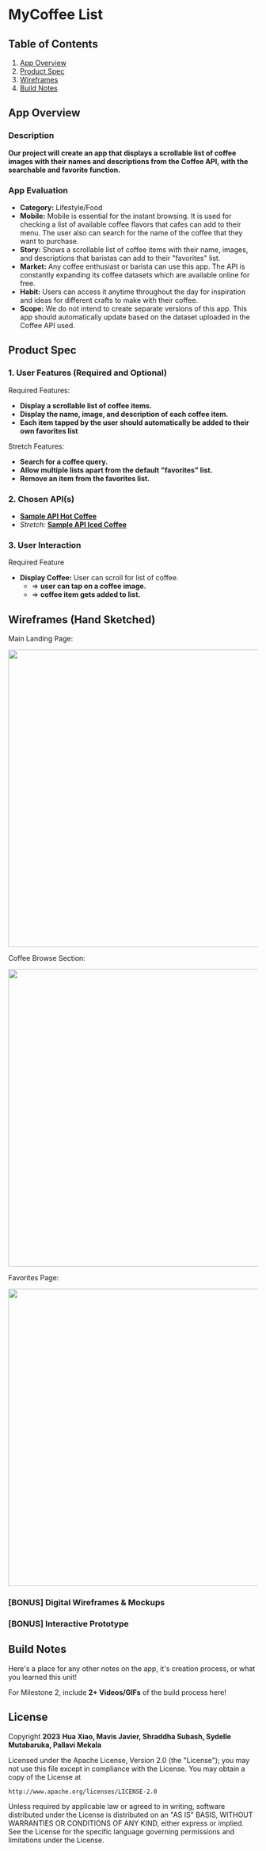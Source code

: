 # **MyCoffee List**

## Table of Contents

1. [App Overview](#App-Overview)
1. [Product Spec](#Product-Spec)
1. [Wireframes](#Wireframes)
1. [Build Notes](#Build-Notes)

## App Overview 


### Description 

**Our project will create an app that displays a scrollable list of coffee images with their names and descriptions from the Coffee API, with the searchable and favorite function.**

### App Evaluation

<!-- Evaluation of your app across the following attributes -->

- **Category:** Lifestyle/Food
- **Mobile:** Mobile is essential for the instant browsing. It is used for checking a list of available coffee flavors that cafes can add to their menu. The user also can search for the name of the coffee that they want to purchase.
- **Story:** Shows a scrollable list of coffee items with their name, images, and descriptions that baristas can add to their "favorites" list.
- **Market:** Any coffee enthusiast or barista can use this app. The API is constantly expanding its coffee datasets which are available online for free.
- **Habit:** Users can access it anytime throughout the day for inspiration and ideas for different crafts to make with their coffee.
- **Scope:** We do not intend to create separate versions of this app. This app should automatically update based on the dataset uploaded in the Coffee API used.

## Product Spec

### 1. User Features (Required and Optional)

Required Features:

- **Display a scrollable list of coffee items.**
- **Display the name, image, and description of each coffee item.**
- **Each item tapped by the user should automatically be added to their own favorites list**

Stretch Features:

- **Search for a coffee query.**
- **Allow multiple lists apart from the default "favorites" list.**
- **Remove an item from the favorites list.**

### 2. Chosen API(s)

- **<a href="https://api.sampleapis.com/coffee/hot" target="_blank">Sample API Hot Coffee</a>**
- *Stretch:* **<a href="https://api.sampleapis.com/coffee/iced" target=_blank>Sample API Iced Coffee</a>**

### 3. User Interaction

Required Feature

- **Display Coffee:** User can scroll for list of coffee.
  - => **user can tap on a coffee image.**
  - => **coffee item gets added to list.**

## Wireframes (Hand Sketched)

<!-- Add picture of your hand sketched wireframes in this section -->
Main Landing Page:


<img src="https://i.imgur.com/mNtMWyc.jpg" width=600>

Coffee Browse Section:


<img src="https://i.imgur.com/tcC1Aai.jpg" width=600>

Favorites Page:


<img src="https://i.imgur.com/Witpzqu.jpg" width=600>


### [BONUS] Digital Wireframes & Mockups

### [BONUS] Interactive Prototype

## Build Notes

Here's a place for any other notes on the app, it's creation 
process, or what you learned this unit!  

For Milestone 2, include **2+ Videos/GIFs** of the build process here!

## License

Copyright **2023** **Hua Xiao, Mavis Javier, Shraddha Subash, Sydelle Mutabaruka, Pallavi Mekala**

Licensed under the Apache License, Version 2.0 (the "License");
you may not use this file except in compliance with the License.
You may obtain a copy of the License at

    http://www.apache.org/licenses/LICENSE-2.0

Unless required by applicable law or agreed to in writing, software
distributed under the License is distributed on an "AS IS" BASIS,
WITHOUT WARRANTIES OR CONDITIONS OF ANY KIND, either express or implied.
See the License for the specific language governing permissions and
limitations under the License.
